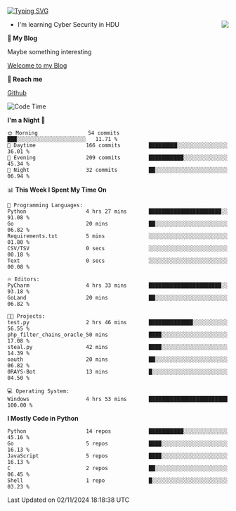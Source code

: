 [![Typing SVG](https://readme-typing-svg.herokuapp.com?font=Fira+Code&pause=1000&random=false&width=450&height=60&lines=Hello+%F0%9F%91%8B%F0%9F%8F%BB;I'm+JBNRZ)](https://git.io/typing-svg)

<a href="#">
  <img align="right" src="https://github-readme-stats.vercel.app/api?username=JBNRZ&show_icons=true&bg_color=15,f2f7fd,E0EAFC" />
</a>

- I'm learning Cyber Security in HDU

 **🌱 My Blog**

Maybe something interesting

[Welcome to my Blog](https://jbnrz.com.cn/)

 **💬 Reach me** 

[Github](https://github.com/JBNRZ)


<!--START_SECTION:waka-->
![Code Time](http://img.shields.io/badge/Code%20Time-722%20hrs%2049%20mins-blue)

**I'm a Night 🦉** 

```text
🌞 Morning                54 commits          ███░░░░░░░░░░░░░░░░░░░░░░   11.71 % 
🌆 Daytime                166 commits         █████████░░░░░░░░░░░░░░░░   36.01 % 
🌃 Evening                209 commits         ███████████░░░░░░░░░░░░░░   45.34 % 
🌙 Night                  32 commits          ██░░░░░░░░░░░░░░░░░░░░░░░   06.94 % 
```


📊 **This Week I Spent My Time On** 

```text
💬 Programming Languages: 
Python                   4 hrs 27 mins       ███████████████████████░░   91.08 % 
Go                       20 mins             ██░░░░░░░░░░░░░░░░░░░░░░░   06.82 % 
Requirements.txt         5 mins              ░░░░░░░░░░░░░░░░░░░░░░░░░   01.80 % 
CSV/TSV                  0 secs              ░░░░░░░░░░░░░░░░░░░░░░░░░   00.18 % 
Text                     0 secs              ░░░░░░░░░░░░░░░░░░░░░░░░░   00.08 % 

🔥 Editors: 
PyCharm                  4 hrs 33 mins       ███████████████████████░░   93.18 % 
GoLand                   20 mins             ██░░░░░░░░░░░░░░░░░░░░░░░   06.82 % 

🐱‍💻 Projects: 
test.py                  2 hrs 46 mins       ██████████████░░░░░░░░░░░   56.55 % 
php_filter_chains_oracle_50 mins             ████░░░░░░░░░░░░░░░░░░░░░   17.08 % 
steal.py                 42 mins             ████░░░░░░░░░░░░░░░░░░░░░   14.39 % 
oauth                    20 mins             ██░░░░░░░░░░░░░░░░░░░░░░░   06.82 % 
0RAYS-Bot                13 mins             █░░░░░░░░░░░░░░░░░░░░░░░░   04.50 % 

💻 Operating System: 
Windows                  4 hrs 53 mins       █████████████████████████   100.00 % 
```

**I Mostly Code in Python** 

```text
Python                   14 repos            ███████████░░░░░░░░░░░░░░   45.16 % 
Go                       5 repos             ████░░░░░░░░░░░░░░░░░░░░░   16.13 % 
JavaScript               5 repos             ████░░░░░░░░░░░░░░░░░░░░░   16.13 % 
C                        2 repos             ██░░░░░░░░░░░░░░░░░░░░░░░   06.45 % 
Shell                    1 repo              █░░░░░░░░░░░░░░░░░░░░░░░░   03.23 % 
```




 Last Updated on 02/11/2024 18:18:38 UTC
<!--END_SECTION:waka-->
